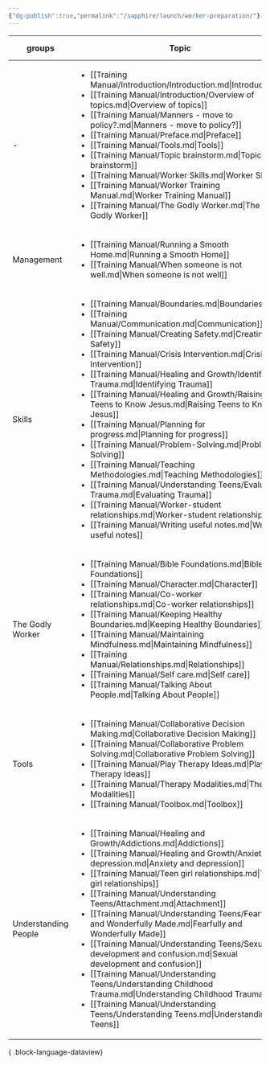 ```yaml
---
{"dg-publish":true,"permalink":"/sapphire/launch/worker-preparation/"}
---
```



| groups               | Topic                                                                                                                                                                                                                                                                                                                                                                                                                                                                                                                                                                                                                                                                                                                                                                                                                                                                                                                                                                     | บทเรียน                                                                                                                                                                                                                                                                                                                                                                                                                                                | Type                                                                                                                                                                                          | % complete                                                                                                                                    | Importance                                                                                                                                                                                                              |
| -------------------- | ------------------------------------------------------------------------------------------------------------------------------------------------------------------------------------------------------------------------------------------------------------------------------------------------------------------------------------------------------------------------------------------------------------------------------------------------------------------------------------------------------------------------------------------------------------------------------------------------------------------------------------------------------------------------------------------------------------------------------------------------------------------------------------------------------------------------------------------------------------------------------------------------------------------------------------------------------------------------- | ------------------------------------------------------------------------------------------------------------------------------------------------------------------------------------------------------------------------------------------------------------------------------------------------------------------------------------------------------------------------------------------------------------------------------------------------------ | --------------------------------------------------------------------------------------------------------------------------------------------------------------------------------------------- | --------------------------------------------------------------------------------------------------------------------------------------------- | ----------------------------------------------------------------------------------------------------------------------------------------------------------------------------------------------------------------------- |
| \-                   | <ul><li>[[Training Manual/Introduction/Introduction.md\\|Introduction]]</li><li>[[Training Manual/Introduction/Overview of topics.md\\|Overview of topics]]</li><li>[[Training Manual/Manners - move to policy?.md\\|Manners - move to policy?]]</li><li>[[Training Manual/Preface.md\\|Preface]]</li><li>[[Training Manual/Tools.md\\|Tools]]</li><li>[[Training Manual/Topic brainstorm.md\\|Topic brainstorm]]</li><li>[[Training Manual/Worker Skills.md\\|Worker Skills]]</li><li>[[Training Manual/Worker Training Manual.md\\|Worker Training Manual]]</li><li>[[Training Manual/The Godly Worker.md\\|The Godly Worker]]</li></ul>                                                                                                                                                                                                                                                                                                                                | <ul><li>\-</li><li>\-</li><li>\-</li><li>\-</li><li>\-</li><li>\-</li><li>\-</li><li>\-</li><li>\-</li></ul>                                                                                                                                                                                                                                                                                                                                           | <ul><li>\-</li><li>\-</li><li>\-</li><li>\-</li><li>\-</li><li>\-</li><li>\-</li><li>\-</li><li>\-</li></ul>                                                                                  | <ul><li>80</li><li>80</li><li>80</li><li>\-</li><li>80</li><li>80</li><li>80</li><li>\-</li><li>\-</li></ul>                                  | <ul><li>Essential</li><li>Essential</li><li>Essential</li><li>Essential</li><li>Essential</li><li>Essential</li><li>Essential</li><li>\-</li><li>Essential</li></ul>                                                    |
| Management           | <ul><li>[[Training Manual/Running a Smooth Home.md\\|Running a Smooth Home]]</li><li>[[Training Manual/When someone is not well.md\\|When someone is not well]]</li></ul>                                                                                                                                                                                                                                                                                                                                                                                                                                                                                                                                                                                                                                                                                                                                                                                                 | <ul><li>\-</li><li>\-</li></ul>                                                                                                                                                                                                                                                                                                                                                                                                                        | <ul><li>Lesson</li><li>Lesson</li></ul>                                                                                                                                                       | <ul><li>40</li><li>0</li></ul>                                                                                                                | <ul><li>Essential</li><li>Essential</li></ul>                                                                                                                                                                           |
| Skills               | <ul><li>[[Training Manual/Boundaries.md\\|Boundaries]]</li><li>[[Training Manual/Communication.md\\|Communication]]</li><li>[[Training Manual/Creating Safety.md\\|Creating Safety]]</li><li>[[Training Manual/Crisis Intervention.md\\|Crisis Intervention]]</li><li>[[Training Manual/Healing and Growth/Identifying Trauma.md\\|Identifying Trauma]]</li><li>[[Training Manual/Healing and Growth/Raising Teens to Know Jesus.md\\|Raising Teens to Know Jesus]]</li><li>[[Training Manual/Planning for progress.md\\|Planning for progress]]</li><li>[[Training Manual/Problem-Solving.md\\|Problem-Solving]]</li><li>[[Training Manual/Teaching Methodologies.md\\|Teaching Methodologies]]</li><li>[[Training Manual/Understanding Teens/Evaluating Trauma.md\\|Evaluating Trauma]]</li><li>[[Training Manual/Worker-student relationships.md\\|Worker-student relationships]]</li><li>[[Training Manual/Writing useful notes.md\\|Writing useful notes]]</li></ul> | <ul><li>[[Training Manual/Boundaries Thai.md\\|ขอบเขต]]</li><li>\-</li><li>\-</li><li>[[Crisis Intervention Thai.md\\|การแทรกแซงในภาวะวิกฤต]]</li><li>[[Training Manual/Healing and Growth/Identifying Trauma Thai.md\\|สัญญาณของภาวะ trauma]]</li><li>\-</li><li>\-</li><li>[[Problem Solving Thai.md\\|การแก้ปัญหา]]</li><li>\-</li><li>\-</li><li>\-</li><li>[[Training Manual/Writing Useful Notes Thai.md\\|การเขียนโน้ตที่มีประโยชน์]]</li></ul> | <ul><li>Lesson</li><li>Lesson</li><li>Lesson</li><li>Lesson</li><li>Lesson</li><li>Lesson</li><li>Lesson</li><li>Lesson</li><li>Lesson</li><li>Lesson</li><li>Lesson</li><li>Lesson</li></ul> | <ul><li>100</li><li>80</li><li>80</li><li>80</li><li>\-</li><li>25</li><li>0</li><li>90</li><li>10</li><li>80</li><li>20</li><li>80</li></ul> | <ul><li>Can wait</li><li>Essential</li><li>Essential</li><li>Essential</li><li>Can wait</li><li>\-</li><li>Essential</li><li>Optional</li><li>Essential</li><li>Essential</li><li>Essential</li><li>Essential</li></ul> |
| The Godly Worker     | <ul><li>[[Training Manual/Bible Foundations.md\\|Bible Foundations]]</li><li>[[Training Manual/Character.md\\|Character]]</li><li>[[Training Manual/Co-worker relationships.md\\|Co-worker relationships]]</li><li>[[Training Manual/Keeping Healthy Boundaries.md\\|Keeping Healthy Boundaries]]</li><li>[[Training Manual/Maintaining Mindfulness.md\\|Maintaining Mindfulness]]</li><li>[[Training Manual/Relationships.md\\|Relationships]]</li><li>[[Training Manual/Self care.md\\|Self care]]</li><li>[[Training Manual/Talking About People.md\\|Talking About People]]</li></ul>                                                                                                                                                                                                                                                                                                                                                                                 | <ul><li>[[Training Manual/Bible Foundations Thai.md\\|พื้นฐานจากพระคัมภีร์]]</li><li>\-</li><li>\-</li><li>\-</li><li>\-</li><li>\-</li><li>\-</li><li>\-</li></ul>                                                                                                                                                                                                                                                                                    | <ul><li>Lesson</li><li>Lesson</li><li>Lesson</li><li>Lesson</li><li>Lesson</li><li>Lesson</li><li>Lesson</li><li>Lesson</li></ul>                                                             | <ul><li>20</li><li>20</li><li>10</li><li>10</li><li>80</li><li>0</li><li>25</li><li>75</li></ul>                                              | <ul><li>Essential</li><li>Essential</li><li>Essential</li><li>Essential</li><li>Essential</li><li>Essential</li><li>Essential</li><li>Essential</li></ul>                                                               |
| Tools                | <ul><li>[[Training Manual/Collaborative Decision Making.md\\|Collaborative Decision Making]]</li><li>[[Training Manual/Collaborative Problem Solving.md\\|Collaborative Problem Solving]]</li><li>[[Training Manual/Play Therapy Ideas.md\\|Play Therapy Ideas]]</li><li>[[Training Manual/Therapy Modalities.md\\|Therapy Modalities]]</li><li>[[Training Manual/Toolbox.md\\|Toolbox]]</li></ul>                                                                                                                                                                                                                                                                                                                                                                                                                                                                                                                                                                        | <ul><li>\-</li><li>\-</li><li>\-</li><li>[[Training Manual/Therapy Modalities Thai.md\\|รายชื่อรูปแบบการบำบัด]]</li><li>\-</li></ul>                                                                                                                                                                                                                                                                                                                   | <ul><li>\-</li><li>\-</li><li>\-</li><li>\-</li><li>\-</li></ul>                                                                                                                              | <ul><li>90</li><li>90</li><li>90</li><li>90</li><li>90</li></ul>                                                                              | <ul><li>Essential</li><li>Essential</li><li>\-</li><li>\-</li><li>Essential</li></ul>                                                                                                                                   |
| Understanding People | <ul><li>[[Training Manual/Healing and Growth/Addictions.md\\|Addictions]]</li><li>[[Training Manual/Healing and Growth/Anxiety and depression.md\\|Anxiety and depression]]</li><li>[[Training Manual/Teen girl relationships.md\\|Teen girl relationships]]</li><li>[[Training Manual/Understanding Teens/Attachment.md\\|Attachment]]</li><li>[[Training Manual/Understanding Teens/Fearfully and Wonderfully Made.md\\|Fearfully and Wonderfully Made]]</li><li>[[Training Manual/Understanding Teens/Sexual development and confusion.md\\|Sexual development and confusion]]</li><li>[[Training Manual/Understanding Teens/Understanding Childhood Trauma.md\\|Understanding Childhood Trauma]]</li><li>[[Training Manual/Understanding Teens/Understanding Teens.md\\|Understanding Teens]]</li></ul>                                                                                                                                                               | <ul><li>\-</li><li>\-</li><li>\-</li><li>[[Training Manual/Understanding Teens/Attachment Thai.md\\|ความผูกพัน]]</li><li>\-</li><li>\-</li><li>\-</li><li>\-</li></ul>                                                                                                                                                                                                                                                                                 | <ul><li>Lesson</li><li>Lesson</li><li>Lesson</li><li>Lesson</li><li>Lesson</li><li>Lesson</li><li>Lesson</li><li>Lesson</li></ul>                                                             | <ul><li>80</li><li>0</li><li>0</li><li>75</li><li>20</li><li>80</li><li>80</li><li>80</li></ul>                                               | <ul><li>Essential</li><li>Essential</li><li>Can wait</li><li>Essential</li><li>Essential</li><li>Essential</li><li>Essential</li><li>Essential</li></ul>                                                                |

{ .block-language-dataview}
